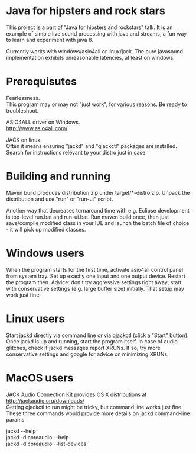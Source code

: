 Java for hipsters and rock stars
================================

This project is a part of "Java for hipsters and rockstars" talk. It is an example of simple live sound processing with java and streams, a fun way to learn and experiment with java 8.

Currently works with windows/asio4all or linux/jack. The pure javasound implementation exhibits unreasonable latencies, at least on windows.


Prerequisutes
=============

Fearlessness.  
  This program may or may not "just work", for various reasons. Be ready to troubleshoot.

ASIO4ALL driver on Windows.  
  http://www.asio4all.com/ 

JACK on linux.  
  Often it means ensuring "jackd" and "qjackctl" packages are installed. Search for instructions relevant to your distro just in case. 


Building and running
====================
Maven build produces distribution zip under target/*-distro.zip. Unpack the distribution and use "run" or "run-ui" script.

Another way that decreases turnaround time with e.g. Eclipse development is top-level run.bat and run-ui.bat.
Run maven build once, then just save/compile modified class in your IDE and launch the batch file of choice - it will pick up modified classes.

Windows users
=============
When the program starts for the first time, activate asio4all control panel from system tray. Set up exactly one input and one output device. Restart the program then. Advice: don't try aggressive settings right away; start with conservative settings (e.g. large buffer size) initially. That setup may work just fine.


Linux users
===========
Start jackd directly via command line or via qjackctl (click a "Start" button). Once jackd is up and running, start the program itself. In case of audio glitches, check if jackd messages report XRUNs. If so, try more conservative settings and google for advice on minimizing XRUNs.  

MacOS users
===========
JACK Audio Connection Kit provides OS X distributions at http://jackaudio.org/downloads/  
Getting qjackctl to run might be tricky, but command line works just fine. These three commands would provide more details on jackd command-line params

jackd --help  
jackd -d coreaudio --help  
jackd -d coreaudio --list-devices  


